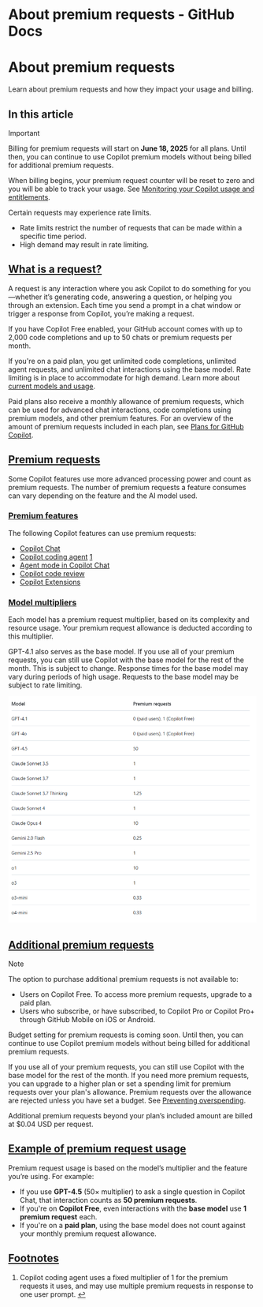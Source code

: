 # About premium requests - GitHub Docs

# About premium requests

Learn about premium requests and how they impact your usage and billing.

## In this article

Important

Billing for premium requests will start on **June 18, 2025** for all plans. Until then, you can continue to use Copilot premium models without being billed for additional premium requests.

When billing begins, your premium request counter will be reset to zero and you will be able to track your usage. See [Monitoring your Copilot usage and entitlements](/en/copilot/managing-copilot/monitoring-usage-and-entitlements/monitoring-your-copilot-usage-and-entitlements).

Certain requests may experience rate limits.

-   Rate limits restrict the number of requests that can be made within a specific time period.
-   High demand may result in rate limiting.

## [What is a request?](#what-is-a-request)

A request is any interaction where you ask Copilot to do something for you—whether it’s generating code, answering a question, or helping you through an extension. Each time you send a prompt in a chat window or trigger a response from Copilot, you’re making a request.

If you have Copilot Free enabled, your GitHub account comes with up to 2,000 code completions and up to 50 chats or premium requests per month.

If you're on a paid plan, you get unlimited code completions, unlimited agent requests, and unlimited chat interactions using the base model. Rate limiting is in place to accommodate for high demand. Learn more about [current models and usage](/en/copilot/about-github-copilot/plans-for-github-copilot).

Paid plans also receive a monthly allowance of premium requests, which can be used for advanced chat interactions, code completions using premium models, and other premium features. For an overview of the amount of premium requests included in each plan, see [Plans for GitHub Copilot](/en/copilot/about-github-copilot/subscription-plans-for-github-copilot#comparing-copilot-plans).

## [Premium requests](#premium-requests)

Some Copilot features use more advanced processing power and count as premium requests. The number of premium requests a feature consumes can vary depending on the feature and the AI model used.

### [Premium features](#premium-features)

The following Copilot features can use premium requests:

-   [Copilot Chat](/en/copilot/using-github-copilot/copilot-chat)
-   [Copilot coding agent](/en/copilot/using-github-copilot/coding-agent/about-assigning-tasks-to-copilot) [1](#user-content-fn-1)
-   [Agent mode in Copilot Chat](/en/copilot/using-github-copilot/copilot-chat/asking-github-copilot-questions-in-your-ide#copilot-edits)
-   [Copilot code review](/en/copilot/using-github-copilot/code-review/using-copilot-code-review)
-   [Copilot Extensions](/en/copilot/building-copilot-extensions/about-building-copilot-extensions)

### [Model multipliers](#model-multipliers)

Each model has a premium request multiplier, based on its complexity and resource usage. Your premium request allowance is deducted according to this multiplier.

GPT-4.1 also serves as the base model. If you use all of your premium requests, you can still use Copilot with the base model for the rest of the month. This is subject to change. Response times for the base model may vary during periods of high usage. Requests to the base model may be subject to rate limiting.

![alt text]({64EB6CC0-5592-473D-8845-B2554EED70D9}.png)

## [Additional premium requests](#additional-premium-requests)

Note

The option to purchase additional premium requests is not available to:

-   Users on Copilot Free. To access more premium requests, upgrade to a paid plan.
-   Users who subscribe, or have subscribed, to Copilot Pro or Copilot Pro+ through GitHub Mobile on iOS or Android.

Budget setting for premium requests is coming soon. Until then, you can continue to use Copilot premium models without being billed for additional premium requests.

If you use all of your premium requests, you can still use Copilot with the base model for the rest of the month. If you need more premium requests, you can upgrade to a higher plan or set a spending limit for premium requests over your plan's allowance. Premium requests over the allowance are rejected unless you have set a budget. See [Preventing overspending](/en/billing/managing-your-billing/preventing-overspending).

Additional premium requests beyond your plan’s included amount are billed at $0.04 USD per request.

## [Example of premium request usage](#example-of-premium-request-usage)

Premium request usage is based on the model’s multiplier and the feature you’re using. For example:

-   If you use **GPT-4.5** (50× multiplier) to ask a single question in Copilot Chat, that interaction counts as **50 premium requests**.
-   If you're on **Copilot Free**, even interactions with the **base model** use **1 premium request** each.
-   If you're on a **paid plan**, using the base model does not count against your monthly premium request allowance.

## [Footnotes](#footnote-label)

1.  Copilot coding agent uses a fixed multiplier of 1 for the premium requests it uses, and may use multiple premium requests in response to one user prompt. [↩](#user-content-fnref-1)